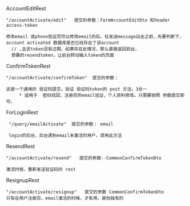 AccountEditRest  

    "/accountActivate/edit"   提交的参数：FormAccountEditDto 和header access-token
    
    修改email 或phone验证完可以修改email的后，在发送message出去之前，先要判断下，
    account activated 数据库是否已经存在了该account
      // ,且该token没有过期，如果存在此情况，那么直接返回前台，
      想要的resendtoken，让前台转动输入token的页面
      
      
ConfirmTokenRest 

    "/accountActivate/confirmToken"  提交的参数： 
    
    这是一个通用的 验证码提交，验证 验证码token的 post 方法，3合一
         * 适用于  密码找回，注册完的email验证，个人资料修改。只需要按照 参数提交即可。
         
         
ForLoginRest

     "/query/emailActivate"  提交的参数： email
     
     login的后台，后台遇到email未激活的用户，调用此方法
     
ResendRest

    "/accountActivate/resend"   提交的参数--CommonConfirmTokenDto
    
    激活时候，重新发送验证码的 rest
    
    
ResignupRest

    "/accountActivate/resignup"   提交的参数 CommonConfirmTokenDto
    只有在用户注册完，email激活的时候，才有用，是他独有的